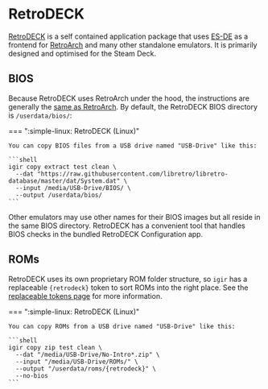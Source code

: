# RetroDECK

[RetroDECK](https://retrodeck.net/) is a self contained application package that uses [ES-DE](es-de.md) as a frontend for [RetroArch](retroarch.md) and many other standalone emulators. It is primarily designed and optimised for the Steam Deck.

## BIOS

Because RetroDECK uses RetroArch under the hood, the instructions are generally the [same as RetroArch](retroarch.md). By default, the RetroDECK BIOS directory is `/userdata/bios/`:

=== ":simple-linux: RetroDECK (Linux)"

    You can copy BIOS files from a USB drive named "USB-Drive" like this:

    ```shell
    igir copy extract test clean \
      --dat "https://raw.githubusercontent.com/libretro/libretro-database/master/dat/System.dat" \
      --input /media/USB-Drive/BIOS/ \
      --output /userdata/bios/
    ```

Other emulators may use other names for their BIOS images but all reside in the same BIOS directory. RetroDECK has a convenient tool that handles BIOS checks in the bundled RetroDECK Configuration app.

## ROMs

RetroDECK uses its own proprietary ROM folder structure, so `igir` has a replaceable `{retrodeck}` token to sort ROMs into the right place. See the [replaceable tokens page](../../output/tokens.md) for more information.

=== ":simple-linux: RetroDECK (Linux)"

    You can copy ROMs from a USB drive named "USB-Drive" like this:

    ```shell
    igir copy zip test clean \
      --dat "/media/USB-Drive/No-Intro*.zip" \
      --input "/media/USB-Drive/ROMs/" \
      --output "/userdata/roms/{retrodeck}" \
      --no-bios
    ```
